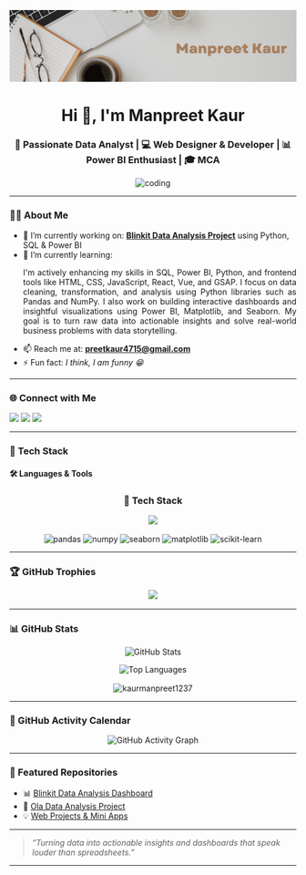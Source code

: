 <!-- Banne -->
![logo](https://github.com/KaurManpreet1237/KaurManpreet1237/blob/9415fc25c3258e3114b12f89195e9701bc19d2aa/github_banner.png)

<h1 align="center">Hi 👋, I'm Manpreet Kaur</h1>
<h3 align="center">🚀 Passionate Data Analyst | 💻 Web Designer & Developer | 📊 Power BI Enthusiast | 🎓 MCA </h3>



<p align="center">
  <img src="https://i.pinimg.com/originals/e7/26/c7/e726c74ac081eed50feee1433d12c998.gif" width="300" alt="coding" />
</p>


---

### 👩‍💻 About Me

- 🔭 I’m currently working on: [**Blinkit Data Analysis Project**](https://github.com/KaurManpreet1237/Blinkit-Analytics-Dashboard) using Python, SQL & Power BI  
- 🌱 I’m currently learning:  
  <p align="justify">I'm actively enhancing my skills in SQL, Power BI, Python, and frontend tools like HTML, CSS, JavaScript, React, Vue, and GSAP. I focus on data cleaning, transformation, and analysis using Python libraries such as Pandas and NumPy. I also work on building interactive dashboards and insightful visualizations using Power BI, Matplotlib, and Seaborn. My goal is to turn raw data into actionable insights and solve real-world business problems with data storytelling.</p>
- 📫 Reach me at: **preetkaur4715@gmail.com**
- ⚡ Fun fact: *I think, I am funny 😁*

---

### 🌐 Connect with Me

<p align="left">
  <a href="https://www.linkedin.com/in/manpreet-kaur-52b805329/" target="_blank"><img src="https://img.shields.io/badge/-LinkedIn-blue?style=for-the-badge&logo=Linkedin&logoColor=white"/></a>
  <a href="mailto:preetkaur4715@gmail.com"><img src="https://img.shields.io/badge/-Email-D14836?style=for-the-badge&logo=Gmail&logoColor=white"/></a>
  <a href="https://github.com/KaurManpreet1237" target="_blank"><img src="https://img.shields.io/badge/-GitHub-181717?style=for-the-badge&logo=github&logoColor=white"/></a>
</p>

---

### 💼 Tech Stack

#### 🛠️ Languages & Tools

<h3 align="center">🧰 Tech Stack</h3>

<!-- Supported Icons -->
<p align="center">
  <img src="https://skillicons.dev/icons?i=python,java,c,cpp,html,css,javascript,react,vue,php,django,linux,nodejs,express,mongodb,git,github,postgresql,mysql,tensorflow" />
</p>

<!-- Manually Added Icons (Unsupported on skillicons.dev) -->
<p align="center">
  <img src="https://upload.wikimedia.org/wikipedia/commons/e/ed/Pandas_logo.svg" alt="pandas" height="40" />
  <img src="https://upload.wikimedia.org/wikipedia/commons/3/31/NumPy_logo_2020.svg" alt="numpy" height="40" />
  <img src="https://seaborn.pydata.org/_static/logo-wide-lightbg.svg" alt="seaborn" height="40" />
  <img src="https://upload.wikimedia.org/wikipedia/commons/8/84/Matplotlib_icon.svg" alt="matplotlib" height="40" />
  <img src="https://upload.wikimedia.org/wikipedia/commons/0/05/Scikit_learn_logo_small.svg" alt="scikit-learn" height="40" />
</p>



---

### 🏆 GitHub Trophies

<p align="center">
  <img src="https://github-profile-trophy.vercel.app/?username=KaurManpreet1237&theme=radical&row=2&column=3" />
</p>

---

### 📊 GitHub Stats

<p align="center">
  <img src="https://github-readme-stats.vercel.app/api?username=kaurmanpreet1237&show_icons=true&theme=radical" alt="GitHub Stats" />
</p>
<p align="center">
  <img src="https://github-readme-stats.vercel.app/api/top-langs/?username=kaurmanpreet1237&layout=compact&theme=radical" alt="Top Languages" />
</p>
<p align="center">
  <img align="center" src="https://github-readme-streak-stats.herokuapp.com/?user=kaurmanpreet1237&theme=radical" alt="kaurmanpreet1237" />
</p>

---

### 📆 GitHub Activity Calendar

<p align="center">
  <img src="https://github-readme-activity-graph.vercel.app/graph?username=kaurmanpreet1237&theme=react-dark" alt="GitHub Activity Graph" />
</p>


---

### 📁 Featured Repositories

- 📊 [Blinkit Data Analysis Dashboard](https://github.com/KaurManpreet1237/Blinkit-Analytics-Dashboard)
- 🛵 [Ola Data Analysis Project](https://github.com/KaurManpreet1237/Ola-Data-Analysis)
- 💡 [Web Projects & Mini Apps](https://github.com/KaurManpreet1237?tab=repositories)

---

> *“Turning data into actionable insights and dashboards that speak louder than spreadsheets.”*

---

